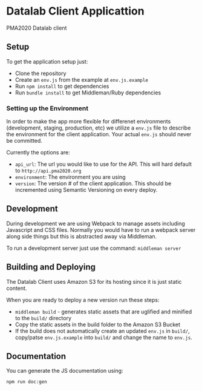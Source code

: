 # Datalab Client Applicattion
PMA2020 Datalab client

## Setup

To get the application setup just:

- Clone the repository
- Create an `env.js` from the example at `env.js.example`
- Run `npm install` to get dependencies
- Run `bundle install` to get Middleman/Ruby dependencies

### Setting up the Environment

In order to make the app more flexible for differenet environments
(development, staging, production, etc) we utilize a `env.js` file to describe
the environment for the client application. Your actual `env.js` should never
be committed.

Currently the options are:

- `api_url`: The url you would like to use for the API. This will hard default to `http://api.pma2020.org`
- `environment`: The environment you are using
- `version`: The version # of the client application. This should be incremented using Semantic Versioning on every deploy.

## Development

During development we are using Webpack to manage assets including Javascript and CSS files.
Normally you would have to run a webpack server along side things but this is abstracted away
via Middleman.

To run a development server just use the command:
`middleman server`

## Building and Deploying

The Datalab Client uses Amazon S3 for its hosting since it is just static content.

When you are ready to deploy a new version run these steps:

- `middleman build` - generates static assets that are uglified and minified to the `build/` directory
- Copy the static assets in the build folder to the Amazon S3 Bucket
- If the build does not automatically create an updated `env.js` in `build/`, copy/patse `env.js.example` into `build/` and change the name to `env.js`.

## Documentation

You can generate the JS documentation using:

```
npm run doc:gen
```
